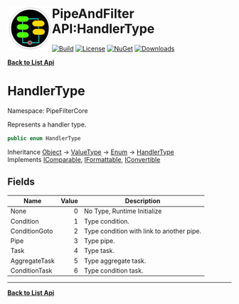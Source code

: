 # <img align="left" width="100" height="100" src="../images/icon.png">PipeAndFilter API:HandlerType 

[![Build](https://github.com/FRACerqueira/PipeAndFilter/workflows/Build/badge.svg)](https://github.com/FRACerqueira/PipeAndFilter/actions/workflows/build.yml)
[![License](https://img.shields.io/badge/License-MIT-brightgreen.svg)](https://github.com/FRACerqueira/PipeAndFilter/blob/master/LICENSE)
[![NuGet](https://img.shields.io/nuget/v/PipeAndFilter)](https://www.nuget.org/packages/PipeAndFilter/)
[![Downloads](https://img.shields.io/nuget/dt/PipeAndFilter)](https://www.nuget.org/packages/PipeAndFilter/)

[**Back to List Api**](./apis.md)

# HandlerType

Namespace: PipeFilterCore

Represents a handler type.

```csharp
public enum HandlerType
```

Inheritance [Object](https://docs.microsoft.com/en-us/dotnet/api/system.object) → [ValueType](https://docs.microsoft.com/en-us/dotnet/api/system.valuetype) → [Enum](https://docs.microsoft.com/en-us/dotnet/api/system.enum) → [HandlerType](./pipefiltercore.handlertype.md)<br>
Implements [IComparable](https://docs.microsoft.com/en-us/dotnet/api/system.icomparable), [IFormattable](https://docs.microsoft.com/en-us/dotnet/api/system.iformattable), [IConvertible](https://docs.microsoft.com/en-us/dotnet/api/system.iconvertible)

## Fields

| Name | Value | Description |
| --- | --: | --- |
| None | 0 | No Type, Runtime Initialize |
| Condition | 1 | Type condition. |
| ConditionGoto | 2 | Type condition with link to another pipe. |
| Pipe | 3 | Type pipe. |
| Task | 4 | Type task. |
| AggregateTask | 5 | Type aggregate task. |
| ConditionTask | 6 | Type condition task. |


- - -
[**Back to List Api**](./apis.md)
